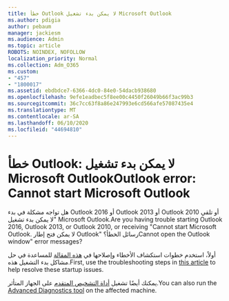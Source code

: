 ```yaml
---
title: خطأ Outlook لا يمكن بدء تشغيل Microsoft Outlook
ms.author: pdigia
author: pebaum
manager: jackiesm
ms.audience: Admin
ms.topic: article
ROBOTS: NOINDEX, NOFOLLOW
localization_priority: Normal
ms.collection: Adm_O365
ms.custom:
- "457"
- "1800017"
ms.assetid: ebdbdce7-6366-4dc0-84e0-54dacb938680
ms.openlocfilehash: 9efe1eadbec5f8ee00c4450f26049b66f3ac99b3
ms.sourcegitcommit: 36c7cc63f8a86e247993e6cd566afe57087435e4
ms.translationtype: MT
ms.contentlocale: ar-SA
ms.lasthandoff: 06/10/2020
ms.locfileid: "44694810"
---
```

# <a name="outlook-error-cannot-start-microsoft-outlook"></a><span data-ttu-id="fb54d-102">خطأ Outlook: لا يمكن بدء تشغيل Microsoft Outlook</span><span class="sxs-lookup"><span data-stu-id="fb54d-102">Outlook error: Cannot start Microsoft Outlook</span></span>

<span data-ttu-id="fb54d-103">هل تواجه مشكلة في بدء Outlook 2016 أو Outlook 2013 أو Outlook 2010 أو تلقي "لا يمكن بدء تشغيل Microsoft Outlook.</span><span class="sxs-lookup"><span data-stu-id="fb54d-103">Are you having trouble starting Outlook 2016, Outlook 2013, or Outlook 2010, or receiving "Cannot start Microsoft Outlook.</span></span> <span data-ttu-id="fb54d-104">لا يمكن فتح إطار Outlook" رسائل الخطأ؟</span><span class="sxs-lookup"><span data-stu-id="fb54d-104">Cannot open the Outlook window" error messages?</span></span>
  
<span data-ttu-id="fb54d-105">أولاً، استخدم خطوات استكشاف الأخطاء وإصلاحها في [هذه المقالة](https://support.office.com/article/I-can-t-start-Microsoft-Outlook-2016-2013-or-2010-or-receive-the-error-Cannot-start-Microsoft-Office-Outlook-Cannot-open-the-Outlook-Window-d1f69da6-b333-4650-97bf-4d77bd7abb85) للمساعدة في حل مشاكل بدء التشغيل هذه.</span><span class="sxs-lookup"><span data-stu-id="fb54d-105">First, use the troubleshooting steps in [this article](https://support.office.com/article/I-can-t-start-Microsoft-Outlook-2016-2013-or-2010-or-receive-the-error-Cannot-start-Microsoft-Office-Outlook-Cannot-open-the-Outlook-Window-d1f69da6-b333-4650-97bf-4d77bd7abb85) to help resolve these startup issues.</span></span> 
  
<span data-ttu-id="fb54d-106">يمكنك أيضًا تشغيل [أداة التشخيص المتقدم](https://aka.ms/SaRA-OutlookAdvDiagnostics) على الجهاز المتأثر.</span><span class="sxs-lookup"><span data-stu-id="fb54d-106">You can also run the [Advanced Diagnostics tool](https://aka.ms/SaRA-OutlookAdvDiagnostics) on the affected machine.</span></span>